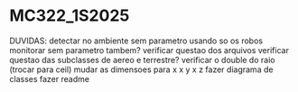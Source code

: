 # MC322_1S2025

DUVIDAS:
detectar no ambiente sem parametro usando so os robos
monitorar sem parametro tambem?
verificar questao dos arquivos
verificar questao das subclasses de aereo e terrestre?
verificar o double do raio (trocar para ceil)
mudar as dimensoes para x x y x z
fazer diagrama de classes
fazer readme